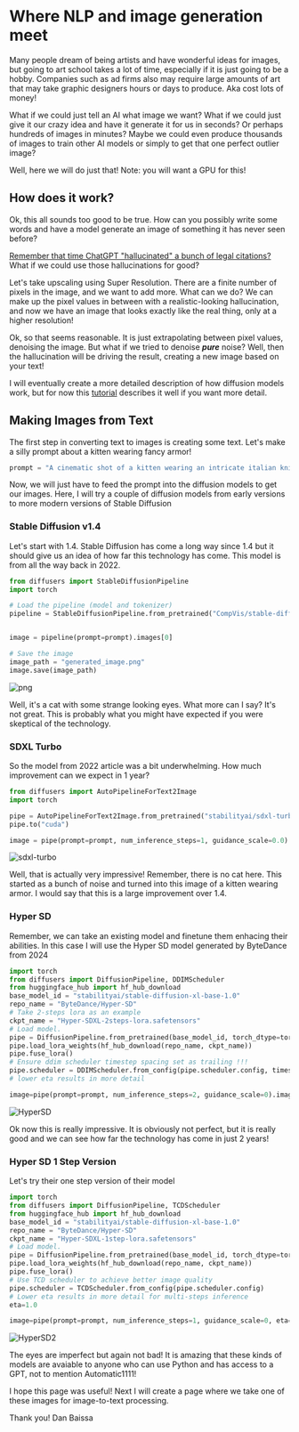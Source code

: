 # Where NLP and image generation meet

Many people dream of being artists and have wonderful ideas for images, but going to art school takes a lot of time, 
especially if it is just going to be a hobby. Companies such as ad firms also may require large amounts of art that may 
take graphic designers hours or days to produce. Aka cost lots of money!

What if we could just tell an AI what image we want? What if we could just give it our crazy idea and have it generate 
it for us in seconds? Or perhaps hundreds of images in minutes? Maybe 
we could even produce thousands of images to train other AI models or simply to get that one perfect outlier image? 

Well, here we will do just that! Note: you will want a GPU for this!

## How does it work?

Ok, this all sounds too good to be true. How can you possibly write some words and have a model generate an image of 
something it has never seen before? 

[Remember that time ChatGPT "hallucinated" a bunch of legal 
citations?](https://www.forbes.com/sites/mollybohannon/2023/06/08/lawyer-used-chatgpt-in-court-and-cited-fake-cases-a-judge-is-considering-sanctions/?sh=4490d9e07c7f)
What if we could use those hallucinations for good? 

Let's take upscaling using Super Resolution. There are a finite number of pixels in the image, and we want to add more. 
What can we do? We can make up the pixel values in between with a realistic-looking hallucination, and now we have an 
image that looks exactly like the real thing, only at a higher resolution!

Ok, so that seems reasonable. It is just extrapolating between pixel values, denoising the image. But what if we tried to
denoise ***pure*** noise? Well, then the hallucination will be driving the result, creating a new image 
based on your text! 

I will eventually create a more detailed description of how diffusion models work, but for now this 
[tutorial](https://keras.io/examples/generative/ddim/) describes it well if you want more detail.

## Making Images from Text

The first step in converting text to images is creating some text. Let's make a silly prompt about a kitten wearing 
fancy armor!

```python
prompt = "A cinematic shot of a kitten wearing an intricate italian knight's armor."
```

Now, we will just have to feed the prompt into the diffusion models to get our images. Here, I will try a couple of 
diffusion models from early versions to more modern versions of Stable Diffusion

### Stable Diffusion v1.4

Let's start with 1.4. Stable Diffusion has come a long way since 1.4 but it should give us an idea of how far this 
technology has come. This model is from all the way back in 2022.

```python
from diffusers import StableDiffusionPipeline
import torch

# Load the pipeline (model and tokenizer)
pipeline = StableDiffusionPipeline.from_pretrained("CompVis/stable-diffusion-v1-4", torch_dtype=torch.float16, use_safetensors=True).to("cuda")


image = pipeline(prompt=prompt).images[0]

# Save the image
image_path = "generated_image.png"
image.save(image_path)
```




![png](generated_image.png)

Well, it's a cat with some strange looking eyes. What more can I say? It's not great. This is probably what you might have expected if you were skeptical
of the technology. 

### SDXL Turbo

So the model from 2022 article was a bit underwhelming. How much improvement can we expect in 1 year?

```python
from diffusers import AutoPipelineForText2Image
import torch

pipe = AutoPipelineForText2Image.from_pretrained("stabilityai/sdxl-turbo", torch_dtype=torch.float16, variant="fp16")
pipe.to("cuda")

image = pipe(prompt=prompt, num_inference_steps=1, guidance_scale=0.0).images[0].save("sdxl-turbo.png")

```



![sdxl-turbo](sdxl-turbo.png)

Well, that is actually very impressive! Remember, there is no cat here. This started as a bunch of noise and turned into
this image of a kitten wearing armor. I would say that this is a large improvement over 1.4.

### Hyper SD

Remember, we can take an existing model and finetune them enhacing their abilities. In this case I will use the Hyper SD
model generated by ByteDance from 2024

```python
import torch
from diffusers import DiffusionPipeline, DDIMScheduler
from huggingface_hub import hf_hub_download
base_model_id = "stabilityai/stable-diffusion-xl-base-1.0"
repo_name = "ByteDance/Hyper-SD"
# Take 2-steps lora as an example
ckpt_name = "Hyper-SDXL-2steps-lora.safetensors"
# Load model.
pipe = DiffusionPipeline.from_pretrained(base_model_id, torch_dtype=torch.float16, variant="fp16").to("cuda")
pipe.load_lora_weights(hf_hub_download(repo_name, ckpt_name))
pipe.fuse_lora()
# Ensure ddim scheduler timestep spacing set as trailing !!!
pipe.scheduler = DDIMScheduler.from_config(pipe.scheduler.config, timestep_spacing="trailing")
# lower eta results in more detail

image=pipe(prompt=prompt, num_inference_steps=2, guidance_scale=0).images[0].save("HyperSD.png")

```





![HyperSD](HyperSD.png)

Ok now this is really impressive. It is obviously not perfect, but it is really good and we can see how far the 
technology has come in just 2 years!

### Hyper SD 1 Step Version

Let's try their one step version of their model

```python
import torch
from diffusers import DiffusionPipeline, TCDScheduler
from huggingface_hub import hf_hub_download
base_model_id = "stabilityai/stable-diffusion-xl-base-1.0"
repo_name = "ByteDance/Hyper-SD"
ckpt_name = "Hyper-SDXL-1step-lora.safetensors"
# Load model.
pipe = DiffusionPipeline.from_pretrained(base_model_id, torch_dtype=torch.float16, variant="fp16").to("cuda")
pipe.load_lora_weights(hf_hub_download(repo_name, ckpt_name))
pipe.fuse_lora()
# Use TCD scheduler to achieve better image quality
pipe.scheduler = TCDScheduler.from_config(pipe.scheduler.config)
# Lower eta results in more detail for multi-steps inference
eta=1.0

image=pipe(prompt=prompt, num_inference_steps=1, guidance_scale=0, eta=eta).images[0].save("HyperSD2.png")

```



![HyperSD2](HyperSD2.png)

The eyes are imperfect but again not bad! It is amazing that these kinds of models are avaiable to anyone who can use 
Python and has access to a GPT, not to mention Automatic1111!

I hope this page was useful! Next I will create a page where we take one of these images for image-to-text processing.

Thank you!
Dan Baissa